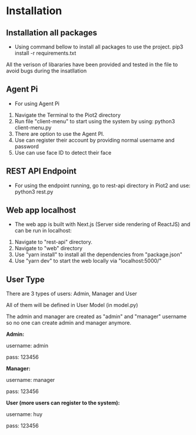 Installation
=======================

Installation all packages
----------------------------------
* Using command bellow to install all packages to use the project. 
    pip3 install -r requirements.txt
    
All the verison of libararies have been provided and tested in the file to avoid bugs during the insatllation

Agent Pi
----------------------------------
* For using Agent Pi
1. Navigate the Terminal to the Piot2 directory
2. Run file "client-menu" to start using the system by using:
    python3 client-menu.py
3. There are option to use the Agent PI.
4. Use can register their account by providing normal username and password
5. Use can use face ID to detect their face

REST API Endpoint
----------------------------------
* For using the endpoint running, go to rest-api directory in Piot2 and use:
    python3 rest.py

Web app localhost
----------------------------------
* The web app is built with Next.js (Server side rendering of ReactJS) and can be run in localhost:
1. Navigate to "rest-api" directory.
2. Navigate to "web" directory
3. Use "yarn install" to install all the dependencies from "package.json"
4. Use "yarn dev" to start the web locally via "localhost:5000/<user-type>"

User Type
----------------------------------
There are 3 types of users: Admin, Manager and User

All of them will be defined in User Model (in model.py)

The admin and manager are created as "admin" and "manager" username so no one can create admin and manager anymore.

**Admin:** 

username: admin

pass: 123456


**Manager:**

username: manager

pass: 123456


**User (more users can register to the system):**

username: huy

pass: 123456

